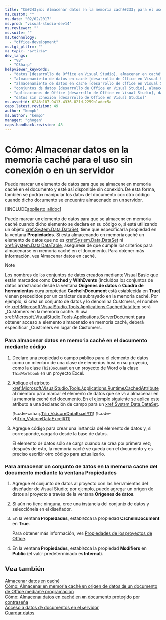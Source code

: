 ```yaml
---
title: "C&#243;mo: Almacenar datos en la memoria cach&#233; para el uso sin conexi&#243;n o en un servidor"
ms.custom: ""
ms.date: "02/02/2017"
ms.prod: "visual-studio-dev14"
ms.reviewer: ""
ms.suite: ""
ms.technology: 
  - "office-development"
ms.tgt_pltfrm: ""
ms.topic: "article"
dev_langs: 
  - "VB"
  - "CSharp"
helpviewer_keywords: 
  - "datos [desarrollo de Office en Visual Studio], almacenar en caché"
  - "almacenamiento de datos en caché [desarrollo de Office en Visual Studio], uso sin conexión"
  - "almacenamiento de datos en caché [desarrollo de Office en Visual Studio], uso de servidor"
  - "conjuntos de datos [desarrollo de Office en Visual Studio], almacenar en caché"
  - "aplicaciones de Office [desarrollo de Office en Visual Studio], datos"
  - "datos sin conexión [desarrollo de Office en Visual Studio]"
ms.assetid: 6246b187-9413-4336-821d-2259b1adec5a
caps.latest.revision: 49
author: "kempb"
ms.author: "kempb"
manager: "ghogen"
caps.handback.revision: 48
---
```

# C&#243;mo: Almacenar datos en la memoria cach&#233; para el uso sin conexi&#243;n o en un servidor
  Puede marcar un elemento de datos para que se almacene en memoria caché en el documento y esté así disponible sin conexión.  De esta forma, también se podrán manipular los datos del documento con otro código cuando dicho documento se encuentre almacenado en un servidor.  
  
 [!INCLUDE[appliesto_alldoc](../vsto/includes/appliesto-alldoc-md.md)]  
  
 Puede marcar un elemento de datos para que se almacene en memoria caché cuando dicho elemento se declara en su código o, si está utilizando un objeto <xref:System.Data.DataSet>, tiene que especificar la propiedad en la ventana **Propiedades**.  Si está almacenando en memoria caché un elemento de datos que no es <xref:System.Data.DataSet> ni <xref:System.Data.DataTable>, asegúrese de que cumple los criterios para almacenarse en memoria caché en el documento.  Para obtener más información, vea [Almacenar datos en caché](../vsto/caching-data.md).  
  
> [!NOTE]  
>  Los nombres de los conjuntos de datos creados mediante Visual Basic que están marcados como **Cached** y **WithEvents** \(incluidos los conjuntos de datos arrastrados desde la ventana **Orígenes de datos** o **Cuadro de herramientas** cuya propiedad **CacheInDocument** está establecida en **True**\) vienen precedidos por un carácter de subrayado en la memoria caché.  Por ejemplo, si crea un conjunto de datos y lo denomina Customers, el nombre de <xref:Microsoft.VisualStudio.Tools.Applications.CachedDataItem> será \_Customers en la memoria caché.  Si usa <xref:Microsoft.VisualStudio.Tools.Applications.ServerDocument> para obtener acceso al elemento almacenado en memoria caché, deberá especificar \_Customers en lugar de Customers.  
  
### Para almacenar datos en memoria caché en el documento mediante código  
  
1.  Declare una propiedad o campo público para el elemento de datos como un miembro de una clase de elementos host en su proyecto, como la clase `ThisDocumen`t en un proyecto de Word o la clase `ThisWorkbook` en un proyecto Excel.  
  
2.  Aplique el atributo <xref:Microsoft.VisualStudio.Tools.Applications.Runtime.CachedAttribute> al miembro para marcar el elemento de datos que se va a almacenar en la memoria caché del documento.  En el ejemplo siguiente se aplica este atributo a una declaración de campo para un <xref:System.Data.DataSet>.  
  
     [!code-csharp[Trin_VstcoreDataExcel#11](../snippets/csharp/VS_Snippets_OfficeSP/Trin_VstcoreDataExcel/CS/Sheet1.cs#11)]
     [!code-vb[Trin_VstcoreDataExcel#11](../snippets/visualbasic/VS_Snippets_OfficeSP/Trin_VstcoreDataExcel/VB/Sheet1.vb#11)]  
  
3.  Agregue código para crear una instancia del elemento de datos y, si corresponde, cargarlo desde la base de datos.  
  
     El elemento de datos sólo se carga cuando se crea por primera vez; después de esto, la memoria caché se queda con el documento y es preciso escribir otro código para actualizarlo.  
  
### Para almacenar un conjunto de datos en la memoria caché del documento mediante la ventana Propiedades  
  
1.  Agregue el conjunto de datos al proyecto con las herramientas del diseñador de Visual Studio; por ejemplo, puede agregar un origen de datos al proyecto a través de la ventana **Orígenes de datos**.  
  
2.  Si aún no tiene ninguna, cree una instancia del conjunto de datos y selecciónela en el diseñador.  
  
3.  En la ventana **Propiedades**, establezca la propiedad **CacheInDocument** en **True**.  
  
     Para obtener más información, vea [Propiedades de los proyectos de Office](../vsto/properties-in-office-projects.md).  
  
4.  En la ventana **Propiedades**, establezca la propiedad **Modifiers** en **Public** \(el valor predeterminado es **Internal**\).  
  
## Vea también  
 [Almacenar datos en caché](../vsto/caching-data.md)   
 [Cómo: Almacenar en memoria caché un origen de datos de un documento de Office mediante programación](../vsto/how-to-programmatically-cache-a-data-source-in-an-office-document.md)   
 [Cómo: Almacenar datos en caché en un documento protegido por contraseña](../vsto/how-to-cache-data-in-a-password-protected-document.md)   
 [Acceso a datos de documentos en el servidor](../vsto/accessing-data-in-documents-on-the-server.md)   
 [Guardar datos](../data-tools/saving-data.md)  
  
  